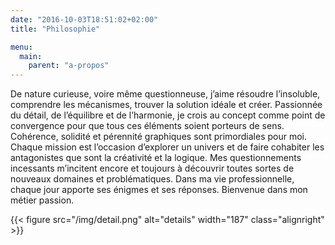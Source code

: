```yaml
---
date: "2016-10-03T18:51:02+02:00"
title: "Philosophie"

menu:
  main:
    parent: "a-propos"
---
```


De nature curieuse, voire même questionneuse, j’aime résoudre l’insoluble, comprendre les mécanismes, trouver la solution idéale et créer. Passionnée du détail, de l’équilibre et de l’harmonie, je crois au concept comme point de convergence pour que tous ces éléments soient porteurs de sens. Cohérence, solidité et pérennité graphiques sont primordiales pour moi. Chaque mission est l’occasion d’explorer un univers et de faire cohabiter les antagonistes que sont la créativité et la logique. Mes questionnements incessants m’incitent encore et toujours à découvrir toutes sortes de nouveaux domaines et problématiques. Dans ma vie professionnelle, chaque jour apporte ses énigmes et ses réponses. Bienvenue dans mon métier passion.

{{< figure src="/img/detail.png" alt="details" width="187" class="alignright" >}}
